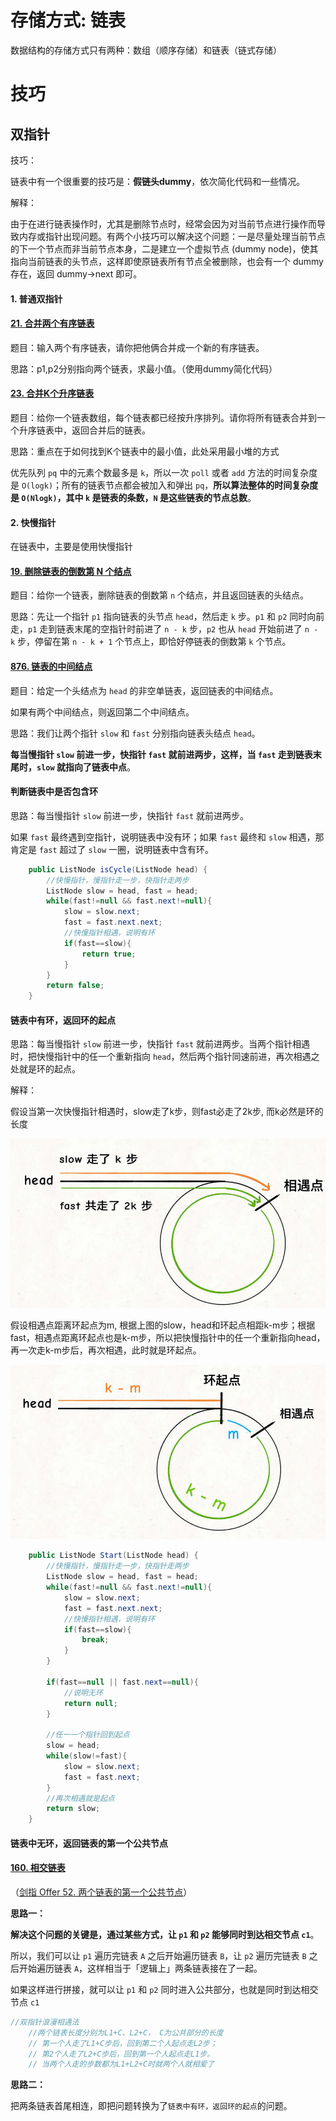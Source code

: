 # 存储方式: 链表

数据结构的存储方式只有两种：数组（顺序存储）和链表（链式存储）

# 技巧

## 双指针

技巧：

链表中有一个很重要的技巧是：**假链头dummy**，依次简化代码和一些情况。

解释：

由于在进行链表操作时，尤其是删除节点时，经常会因为对当前节点进行操作而导致内存或指针出现问题。有两个小技巧可以解决这个问题：一是尽量处理当前节点的下一个节点而非当前节点本身，二是建立一个虚拟节点 (dummy node)，使其指向当前链表的头节点，这样即使原链表所有节点全被删除，也会有一个 dummy 存在，返回 dummy->next 即可。

#### 1. 普通双指针

#### [21. 合并两个有序链表](https://leetcode-cn.com/problems/merge-two-sorted-lists/)

题目：输入两个有序链表，请你把他俩合并成一个新的有序链表。

思路：p1,p2分别指向两个链表，求最小值。（使用dummy简化代码）

#### [23. 合并K个升序链表](https://leetcode-cn.com/problems/merge-k-sorted-lists/)

题目：给你一个链表数组，每个链表都已经按升序排列。请你将所有链表合并到一个升序链表中，返回合并后的链表。

思路：重点在于如何找到K个链表中的最小值，此处采用最小堆的方式

优先队列 `pq` 中的元素个数最多是 `k`，所以一次 `poll` 或者 `add` 方法的时间复杂度是 `O(logk)`；所有的链表节点都会被加入和弹出 `pq`，**所以算法整体的时间复杂度是 `O(Nlogk)`，其中 `k` 是链表的条数，`N` 是这些链表的节点总数**。



#### 2. 快慢指针

在链表中，主要是使用快慢指针

#### [19. 删除链表的倒数第 N 个结点](https://leetcode-cn.com/problems/remove-nth-node-from-end-of-list/)

题目：给你一个链表，删除链表的倒数第 `n` 个结点，并且返回链表的头结点。

思路：先让一个指针 `p1` 指向链表的头节点 `head`，然后走 `k` 步。`p1` 和 `p2` 同时向前走，`p1` 走到链表末尾的空指针时前进了 `n - k` 步，`p2` 也从 `head` 开始前进了 `n - k` 步，停留在第 `n - k + 1` 个节点上，即恰好停链表的倒数第 `k` 个节点。

#### [876. 链表的中间结点](https://leetcode-cn.com/problems/middle-of-the-linked-list/)

题目：给定一个头结点为 `head` 的非空单链表，返回链表的中间结点。

如果有两个中间结点，则返回第二个中间结点。

思路：我们让两个指针 `slow` 和 `fast` 分别指向链表头结点 `head`。

**每当慢指针 `slow` 前进一步，快指针 `fast` 就前进两步，这样，当 `fast` 走到链表末尾时，`slow` 就指向了链表中点**。



#### 判断链表中是否包含环

思路：每当慢指针 `slow` 前进一步，快指针 `fast` 就前进两步。

如果 `fast` 最终遇到空指针，说明链表中没有环；如果 `fast` 最终和 `slow` 相遇，那肯定是 `fast` 超过了 `slow` 一圈，说明链表中含有环。

```java
    public ListNode isCycle(ListNode head) {
        //快慢指针，慢指针走一步，快指针走两步
        ListNode slow = head, fast = head;
        while(fast!=null && fast.next!=null){
            slow = slow.next;
            fast = fast.next.next;
            //快慢指针相遇，说明有环
            if(fast==slow){
				return true;
            }
        }
        return false;
    }
```



#### 链表中有环，返回环的起点

思路：每当慢指针 `slow` 前进一步，快指针 `fast` 就前进两步。当两个指针相遇时，把快慢指针中的任一个重新指向 `head`，然后两个指针同速前进，再次相遇之处就是环的起点。

解释：

假设当第一次快慢指针相遇时，slow走了k步，则fast必走了2k步, 而k必然是环的长度

![](appendix\链表环起点.png)

假设相遇点距离环起点为m, 根据上图的slow，head和环起点相距k-m步；根据fast，相遇点距离环起点也是k-m步，所以把快慢指针中的任一个重新指向head，再一次走k-m步后，再次相遇，此时就是环起点。

![](appendix\链表环起点1.png)

```java
    public ListNode Start(ListNode head) {
        //快慢指针，慢指针走一步，快指针走两步
        ListNode slow = head, fast = head;
        while(fast!=null && fast.next!=null){
            slow = slow.next;
            fast = fast.next.next;
            //快慢指针相遇，说明有环
            if(fast==slow){
				break;
            }
        }
        
        if(fast==null || fast.next==null){
			//说明无环
            return null;
        }
        
        //任一一个指针回到起点
        slow = head;
        while(slow!=fast){
			slow = slow.next;
            fast = fast.next;
        }
        //再次相遇就是起点
        return slow;
    }
```



#### 链表中无环，返回链表的第一个公共节点

#### [160. 相交链表](https://leetcode-cn.com/problems/intersection-of-two-linked-lists/)

（[剑指 Offer 52. 两个链表的第一个公共节点](https://leetcode-cn.com/problems/liang-ge-lian-biao-de-di-yi-ge-gong-gong-jie-dian-lcof/)）

**思路一：**

**解决这个问题的关键是，通过某些方式，让 `p1` 和 `p2` 能够同时到达相交节点 `c1`**。

所以，我们可以让 `p1` 遍历完链表 `A` 之后开始遍历链表 `B`，让 `p2` 遍历完链表 `B` 之后开始遍历链表 `A`，这样相当于「逻辑上」两条链表接在了一起。

如果这样进行拼接，就可以让 `p1` 和 `p2` 同时进入公共部分，也就是同时到达相交节点 `c1`

```java
//双指针浪漫相遇法
    //两个链表长度分别为L1+C、L2+C， C为公共部分的长度
    // 第一个人走了L1+C步后，回到第二个人起点走L2步；
    // 第2个人走了L2+C步后，回到第一个人起点走L1步。 
    // 当两个人走的步数都为L1+L2+C时就两个人就相爱了
```

**思路二：**

把两条链表首尾相连，即把问题转换为了`链表中有环，返回环的起点`的问题。


